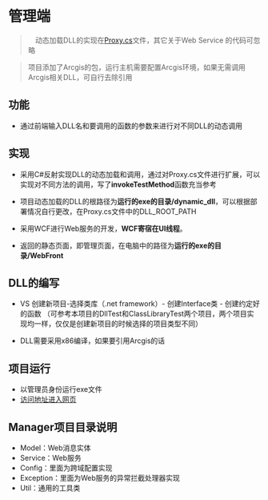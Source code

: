 # 管理端

>　动态加载DLL的实现在[Proxy.cs](https://github.com/ddddyyyy/c_sharp_dynamic_dll/blob/main/Manager/Proxy.cs)文件，其它关于Web Service 的代码可忽略

>  项目添加了Arcgis的包，运行主机需要配置Arcgis环境，如果无需调用Arcgis相关DLL，可自行去除引用

## 功能

- 通过前端输入DLL名和要调用的函数的参数来进行对不同DLL的动态调用

## 实现

- 采用C#反射实现DLL的动态加载和调用，通过对Proxy.cs文件进行扩展，可以实现对不同方法的调用，写了**invokeTestMethod**函数充当参考

- 项目动态加载的DLL的根路径为**运行的exe的目录/dynamic_dll**，可以根据部署情况自行更改，在Proxy.cs文件中的DLL_ROOT_PATH

- 采用WCF进行Web服务的开发，**WCF寄宿在UI线程**。

- 返回的静态页面，即管理页面，在电脑中的路径为**运行的exe的目录/WebFront**

## DLL的编写

- VS 创建新项目-选择类库（.net framework）- 创建Interface类 - 创建约定好的函数 （可参考本项目的DllTest和ClassLibraryTest两个项目，两个项目实现均一样，仅仅是创建新项目的时候选择的项目类型不同）

- DLL需要采用x86编译，如果要引用Arcgis的话

## 项目运行

- 以管理员身份运行exe文件
- [访问地址进入网页](http://127.0.0.1:7788/common/index/{网页名，如Subsidence})

## Manager项目目录说明

- Model：Web消息实体
- Service：Web服务
- Config：里面为跨域配置实现
- Exception：里面为Web服务的异常拦截处理器实现
- Util：通用的工具类